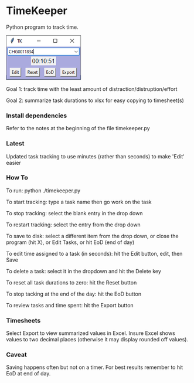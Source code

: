 # TimeKeeper
Python program to track time.

![Alt-text](images/tk-1.png)

Goal 1: track time with the least amount of distraction/distruption/effort

Goal 2: summarize task durations to xlsx for easy copying to timesheet(s)

### Install dependencies

Refer to the notes at the beginning of the file timekeeper.py

### Latest

Updated task tracking to use minutes (rather than seconds) to make 'Edit' easier

### How To

To run: python ./timekeeper.py

To start tracking: type a task name then go work on the task

To stop tracking: select the blank entry in the drop down

To restart tracking: select the entry from the drop down

To save to disk: select a different item from the drop down, or close the program (hit X), or Edit Tasks, or hit EoD (end of day)

To edit time assigned to a task (in seconds): hit the Edit button, edit, then Save

To delete a task: select it in the dropdown and hit the Delete key

To reset all task durations to zero: hit the Reset button

To stop tacking at the end of the day: hit the EoD button

To review tasks and time spent: hit the Export button

### Timesheets

Select Export to view summarized values in Excel. Insure Excel shows values to two decimal places (otherwise it may display rounded off values).

### Caveat

Saving happens often but not on a timer. For best results remember to hit EoD at end of day.